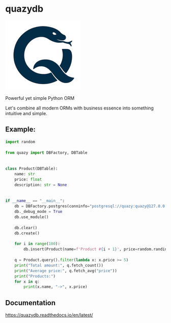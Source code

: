 # quazydb

![Logo](/docs/source/images/logo_mini.png)

Powerful yet simple Python ORM

Let's combine all modern ORMs with business essence into something intuitive and simple.

## Example:

```python
import random

from quazy import DBFactory, DBTable


class Product(DBTable):
    name: str
    price: float
    description: str = None


if __name__ == "__main__":
    db = DBFactory.postgres(conninfo="postgresql://quazy:quazy@127.0.0.1/quazy")
    db._debug_mode = True
    db.use_module()

    db.clear()
    db.create()

    for i in range(100):
        db.insert(Product(name=f'Product #{i + 1}', price=random.randint(1, 1000) / 100))

    q = Product.query().filter(lambda x: x.price >= 5)
    print("Total amount:", q.fetch_count())
    print("Average price:", q.fetch_avg("price"))
    print("Products:")
    for x in q:
        print(x.name, "->", x.price)
```

## Documentation

https://quazydb.readthedocs.io/en/latest/